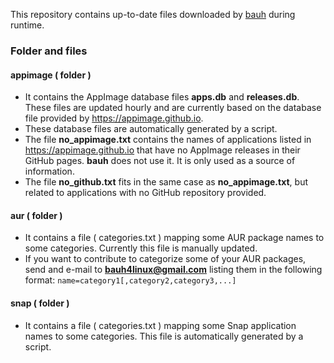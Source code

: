 This repository contains up-to-date files downloaded by [bauh](https://github.com/vinifmor/bauh) during runtime.

### Folder and files

#### appimage ( folder )
- It contains the AppImage database files **apps.db** and **releases.db**. These files are updated hourly and are currently
based on the database file provided by https://appimage.github.io.
- These database files are automatically generated by a script.
- The file **no_appimage.txt** contains the names of applications listed in https://appimage.github.io that have no AppImage releases in their GitHub pages. **bauh** does not use it.
It is only used as a source of information.
- The file **no_github.txt** fits in the same case as **no_appimage.txt**, but related to applications with no GitHub repository provided.

#### aur ( folder )
- It contains a file ( categories.txt ) mapping some AUR package names to some categories. Currently this file is manually updated.
- If you want to contribute to categorize some of your AUR packages, send and e-mail to **bauh4linux@gmail.com** listing them in the following format:
```name=category1[,category2,category3,...]```

#### snap ( folder )
- It contains a file ( categories.txt ) mapping some Snap application names to some categories. This file is automatically generated by a script.
